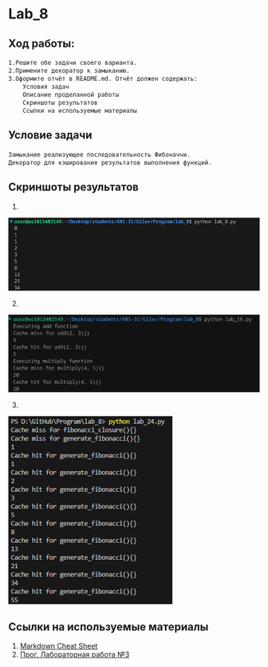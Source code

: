 # Lab_8
## Ход работы:
    1.Решите обе задачи своего варианта.
    2.Примените декоратор к замыканию.
    3.Оформите отчёт в README.md. Отчёт должен содержать:
        Условия задач
        Описание проделанной работы
        Скриншоты результатов
        Ссылки на используемые материалы

## Условие задачи 
    Замыкание реализующее последовательность Фибоначчи.
    Декоратор для кэширования результатов выполнения функций.

## Скриншоты результатов
1.
![](Q.png)

2.
![](W.png)

3.
![](E.png)
## Ссылки на используемые материалы
1. [Markdown Cheat Sheet](https://www.markdownguide.org/cheat-sheet/)
2. [Прог. Лабораторная работа №3](https://evil-teacher.on.fleek.co/prog_pm/lab08/)